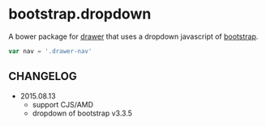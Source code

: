 bootstrap.dropdown
==================

A bower package for [drawer](https://github.com/blivesta/drawer) that uses a dropdown javascript of [bootstrap](http://getbootstrap.com/).  

``` javascript
var nav = '.drawer-nav'
```

## CHANGELOG

- 2015.08.13
  - support CJS/AMD
  - dropdown of bootstrap v3.3.5
